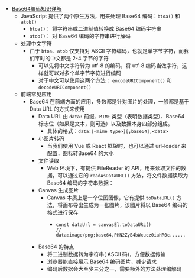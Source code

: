 - [Base64编码知识详解](https://abcdxyzk.github.io/blog/2023/01/30/mail-base64/)
	- JavaScript 提供了两个原生方法，用来处理 Base64 编码：`btoa()` 和 `atob()`
		- `btoa()`： 将字符串或二进制值转换成 Base64 编码字符串
		- `atob()`： 对 Base64 编码的字符串进行解码
	- 处理中文字符
		- 由于 `btoa`、`atob` 仅支持对 ASCII 字符编码，也就是单字节字符，而我们平时的中文都是 2-4 字节的字符
			- 可以先将中文字符转为 utf-8 的编码，将 utf-8 编码当做字符，这样就可以对多个单字节字符进行编码
			- 对于中文可以使用这两个方法： `encodeURIComponent()` 和 `decodeURIComponent()`
	- 前端常见应用
		- Base64 在前端方面的应用，多数都是针对图片的处理，一般都是基于 Data URL 的方式来使用
			- Data URL 由 `data:` 前缀、`MIME` 类型（表明数据类型）、Base64 标志位（如果是文本，则可选）以及数据本身四部分组成。
				- 具体的格式：`data:[<mime type>][;base64],<data>`
			- 小图片转码
				- 当我们使用 Vue 或 React 框架时，也可以通过 url-loader 来配置，图标转Base64 的大小
			- 文件读取
				- Web 环境下，有提供 FileReader 的 API，用来读取文件的数据，可以通过它的 `readAsDataURL()` 方法，将文件数据读取为 Base64 编码的字符串数据：
			- Canvas 生成图片
				- Canvas 本质上是一个位图图像，它有提供 `toDataURL()` 方法，将画布导出生成为一张图片，该图片将以 Base64 编码的格式进行保存
					- ```
					  const dataUrl = canvasEl.toDataURL()
					  // data:image/png;base64,PHN2ZyB4bWxucz0iaHR0c......
					  ```
			- Base64 的特点
				- 将二进制数据转为字符串( ASCII 码)，方便数据传输
				- 浏览器能直接展示 Base64 编码图片，减少请求
				- 编码后数据会大至少三分之一，需要额外的方法处理编解码